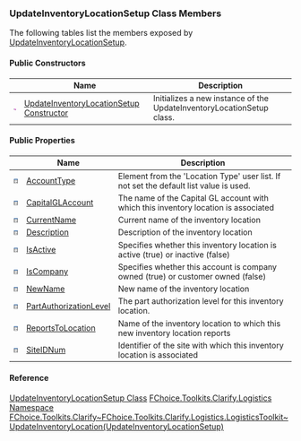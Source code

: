 ### UpdateInventoryLocationSetup Class Members

The following tables list the members exposed by [UpdateInventoryLocationSetup](FChoice.Toolkits.Clarify~FChoice.Toolkits.Clarify.Logistics.UpdateInventoryLocationSetup.md).

#### Public Constructors

|   | Name | Description |
| --- | --- | --- |
| ![Public Constructor](dotnetimages/publicConstructor.png) | [UpdateInventoryLocationSetup Constructor](FChoice.Toolkits.Clarify~FChoice.Toolkits.Clarify.Logistics.UpdateInventoryLocationSetup~_ctor.md) | Initializes a new instance of the UpdateInventoryLocationSetup class.   |

#### Public Properties

|   | Name | Description |
| --- | --- | --- |
| ![Public Property](dotnetimages/publicProperty.png) | [AccountType](FChoice.Toolkits.Clarify~FChoice.Toolkits.Clarify.Logistics.UpdateInventoryLocationSetup~AccountType.md) | Element from the 'Location Type' user list. If not set the default list value is used.   |
| ![Public Property](dotnetimages/publicProperty.png) | [CapitalGLAccount](FChoice.Toolkits.Clarify~FChoice.Toolkits.Clarify.Logistics.UpdateInventoryLocationSetup~CapitalGLAccount.md) | The name of the Capital GL account with which this inventory location is associated |
| ![Public Property](dotnetimages/publicProperty.png) | [CurrentName](FChoice.Toolkits.Clarify~FChoice.Toolkits.Clarify.Logistics.UpdateInventoryLocationSetup~CurrentName.md) | Current name of the inventory location   |
| ![Public Property](dotnetimages/publicProperty.png) | [Description](FChoice.Toolkits.Clarify~FChoice.Toolkits.Clarify.Logistics.UpdateInventoryLocationSetup~Description.md) | Description of the inventory location   |
| ![Public Property](dotnetimages/publicProperty.png) | [IsActive](FChoice.Toolkits.Clarify~FChoice.Toolkits.Clarify.Logistics.UpdateInventoryLocationSetup~IsActive.md) | Specifies whether this inventory location is active (true) or inactive (false)   |
| ![Public Property](dotnetimages/publicProperty.png) | [IsCompany](FChoice.Toolkits.Clarify~FChoice.Toolkits.Clarify.Logistics.UpdateInventoryLocationSetup~IsCompany.md) | Specifies whether this account is company owned (true) or customer owned (false)   |
| ![Public Property](dotnetimages/publicProperty.png) | [NewName](FChoice.Toolkits.Clarify~FChoice.Toolkits.Clarify.Logistics.UpdateInventoryLocationSetup~NewName.md) | New name of the inventory location   |
| ![Public Property](dotnetimages/publicProperty.png) | [PartAuthorizationLevel](FChoice.Toolkits.Clarify~FChoice.Toolkits.Clarify.Logistics.UpdateInventoryLocationSetup~PartAuthorizationLevel.md) | The part authorization level for this inventory location. |
| ![Public Property](dotnetimages/publicProperty.png) | [ReportsToLocation](FChoice.Toolkits.Clarify~FChoice.Toolkits.Clarify.Logistics.UpdateInventoryLocationSetup~ReportsToLocation.md) | Name of the inventory location to which this new inventory location reports   |
| ![Public Property](dotnetimages/publicProperty.png) | [SiteIDNum](FChoice.Toolkits.Clarify~FChoice.Toolkits.Clarify.Logistics.UpdateInventoryLocationSetup~SiteIDNum.md) | Identifier of the site with which this inventory location is associated |

#### Reference

[UpdateInventoryLocationSetup Class](FChoice.Toolkits.Clarify~FChoice.Toolkits.Clarify.Logistics.UpdateInventoryLocationSetup.md)
[FChoice.Toolkits.Clarify.Logistics Namespace](FChoice.Toolkits.Clarify~FChoice.Toolkits.Clarify.Logistics_namespace.md)
[FChoice.Toolkits.Clarify~FChoice.Toolkits.Clarify.Logistics.LogisticsToolkit~UpdateInventoryLocation(UpdateInventoryLocationSetup)](FChoice.Toolkits.Clarify~FChoice.Toolkits.Clarify.Logistics.LogisticsToolkit~UpdateInventoryLocation(UpdateInventoryLocationSetup).md)

